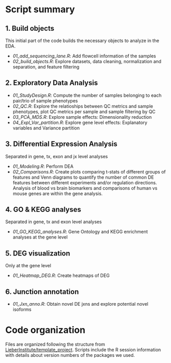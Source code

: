 
# Script summary

## 1. Build objects
This initial part of the code builds the necessary objects to analyze in the EDA. 
* *01_add_sequencing_lane.R*: Add flowcell information of the samples
* *02_build_objects.R*: Explore datasets, data cleaning, normalization and separation, and feature filtering

## 2. Exploratory Data Analysis
* *01_StudyDesign.R*: Compute the number of samples belonging to each pair/trio of sample phenotypes
* *02_QC.R*: Explore the relatioships between QC metrics and sample phenotypes, plot QC metrics per sample and sample filtering by QC
* *03_PCA_MDS.R*: Explore sample effects: Dimensionality reduction
* *04_Expl_Var_partition.R*: Explore gene level effects: Explanatory variables and Variance partition

## 3. Differential Expression Analysis
Separated in gene, tx, exon and jx level analyses
* *01_Modeling.R*: Perform DEA 
* *02_Comparisons.R*: Create plots comparing t-stats of different groups of features and Venn diagrams to quantify the number of common DE features between different experiments and/or regulation directions. Analysis of blood vs brain biomarkers and comparisons of human vs mouse genes are within the gene analysis. 

## 4. GO & KEGG analyses
Separated in gene, tx and exon level analyses
* *01_GO_KEGG_analyses.R*: Gene Ontology and KEGG enrichment analyses at the gene level

## 5. DEG visualization
Only at the gene level
* *01_Heatmap_DEG.R*: Create heatmaps of DEG 

## 6. Junction annotation
* *01_Jxn_anno.R*: Obtain novel DE jxns and explore potential novel isoforms


# Code organization

Files are organized following the structure from [LieberInstitute/template_project](https://github.com/LieberInstitute/template_project). Scripts include the  R session information with details about version numbers of the packages we used.
